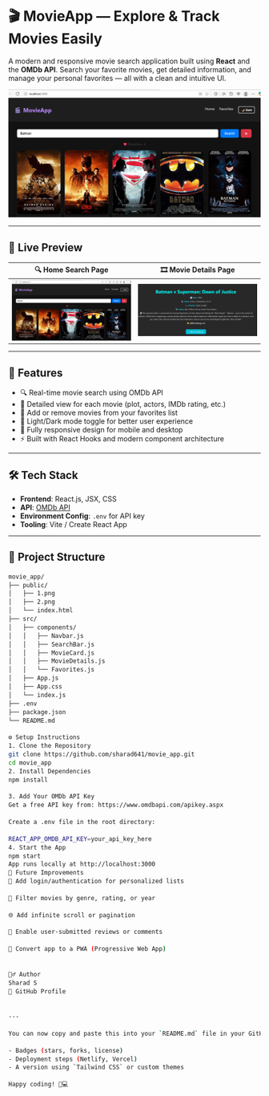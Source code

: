 # 🎬 MovieApp — Explore & Track Movies Easily

A modern and responsive movie search application built using **React** and the **OMDb API**. Search your favorite movies, get detailed information, and manage your personal favorites — all with a clean and intuitive UI.

![MovieApp Banner](https://github.com/sharad641/movie_app/blob/main/public/1.png)

---

## 🔗 Live Preview

| 🔍 Home Search Page | 🎞️ Movie Details Page |
|--------------------|------------------------|
| ![Home](https://github.com/sharad641/movie_app/blob/main/public/1.png) | ![Details](https://github.com/sharad641/movie_app/blob/main/public/2.png) |

---

## 🚀 Features

- 🔍 Real-time movie search using OMDb API
- 📄 Detailed view for each movie (plot, actors, IMDb rating, etc.)
- 💖 Add or remove movies from your favorites list
- 🎨 Light/Dark mode toggle for better user experience
- 📱 Fully responsive design for mobile and desktop
- ⚡ Built with React Hooks and modern component architecture

---

## 🛠️ Tech Stack

- **Frontend**: React.js, JSX, CSS
- **API**: [OMDb API](https://www.omdbapi.com/)
- **Environment Config**: `.env` for API key
- **Tooling**: Vite / Create React App

---

## 📁 Project Structure

```bash
movie_app/
├── public/
│   ├── 1.png
│   ├── 2.png
│   └── index.html
├── src/
│   ├── components/
│   │   ├── Navbar.js
│   │   ├── SearchBar.js
│   │   ├── MovieCard.js
│   │   ├── MovieDetails.js
│   │   └── Favorites.js
│   ├── App.js
│   ├── App.css
│   └── index.js
├── .env
├── package.json
└── README.md

⚙️ Setup Instructions
1. Clone the Repository
git clone https://github.com/sharad641/movie_app.git
cd movie_app
2. Install Dependencies
npm install

3. Add Your OMDb API Key
Get a free API key from: https://www.omdbapi.com/apikey.aspx

Create a .env file in the root directory:

REACT_APP_OMDB_API_KEY=your_api_key_here
4. Start the App
npm start
App runs locally at http://localhost:3000
📌 Future Improvements
🔐 Add login/authentication for personalized lists

🎯 Filter movies by genre, rating, or year

🌐 Add infinite scroll or pagination

📝 Enable user-submitted reviews or comments

📲 Convert app to a PWA (Progressive Web App)


🙋‍♂️ Author
Sharad S
🔗 GitHub Profile


---

You can now copy and paste this into your `README.md` file in your GitHub repo. Let me know if you want:

- Badges (stars, forks, license)
- Deployment steps (Netlify, Vercel)
- A version using `Tailwind CSS` or custom themes

Happy coding! 🎥💻
